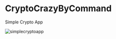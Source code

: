 # CryptoCrazyByCommand

Simple Crypto App

![simplecryptoapp](https://user-images.githubusercontent.com/50905347/137043628-7af482b0-06fd-4487-91d8-5692e8684c63.jpg)
